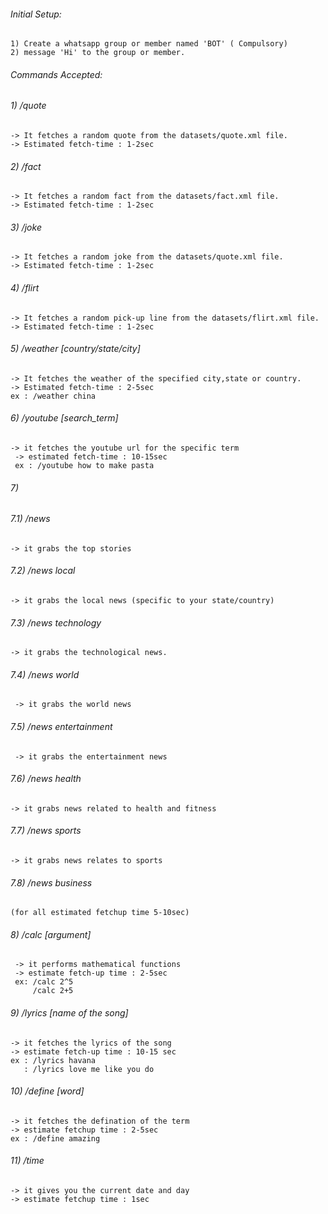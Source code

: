 
###### Initial Setup:
```
1) Create a whatsapp group or member named 'BOT' ( Compulsory)
2) message 'Hi' to the group or member.
```

###### Commands Accepted:

###### 1) /quote 
```
-> It fetches a random quote from the datasets/quote.xml file.
-> Estimated fetch-time : 1-2sec
```

###### 2) /fact
```
-> It fetches a random fact from the datasets/fact.xml file.
-> Estimated fetch-time : 1-2sec
```

###### 3) /joke
```
-> It fetches a random joke from the datasets/quote.xml file.
-> Estimated fetch-time : 1-2sec
```

###### 4) /flirt
```
-> It fetches a random pick-up line from the datasets/flirt.xml file.
-> Estimated fetch-time : 1-2sec
```

###### 5) /weather [country/state/city]
```
-> It fetches the weather of the specified city,state or country.
-> Estimated fetch-time : 2-5sec
ex : /weather china 
```

###### 6) /youtube [search_term]
```
-> it fetches the youtube url for the specific term
 -> estimated fetch-time : 10-15sec
 ex : /youtube how to make pasta
 ```
###### 7) 
######  7.1) /news
 ```-> it grabs the top stories ```
######  7.2) /news local
 ```-> it grabs the local news (specific to your state/country)```
######  7.3) /news technology
 ```-> it grabs the technological news.```
######  7.4) /news world
``` -> it grabs the world news```
######  7.5) /news entertainment
``` -> it grabs the entertainment news```
######  7.6) /news health
 ```-> it grabs news related to health and fitness```
 ######  7.7) /news sports
 ```-> it grabs news relates to sports```
######  7.8) /news business
 ```-> it grabs news related to business
 (for all estimated fetchup time 5-10sec)
``` 
######  8) /calc [argument]
```
 -> it performs mathematical functions
 -> estimate fetch-up time : 2-5sec
 ex: /calc 2^5  
     /calc 2+5
 ```
 
######  9) /lyrics [name of the song]
 ```
 -> it fetches the lyrics of the song
 -> estimate fetch-up time : 10-15 sec
 ex : /lyrics havana
    : /lyrics love me like you do
 ```
 
###### 10) /define [word]
 ```
 -> it fetches the defination of the term
 -> estimate fetchup time : 2-5sec
 ex : /define amazing
 ```
 
 ###### 11) /time
 ```
 -> it gives you the current date and day
 -> estimate fetchup time : 1sec
 ```
 
 
 

